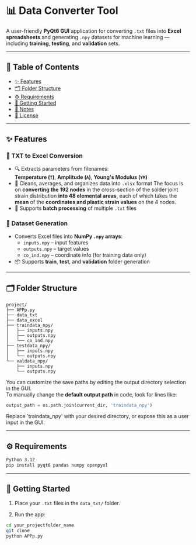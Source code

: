 # 📊 Data Converter Tool

A user-friendly **PyQt6 GUI** application for converting `.txt` files into **Excel spreadsheets** and generating `.npy` datasets for machine learning — including **training**, **testing**, and **validation** sets.

---

## 🧭 Table of Contents

- [✨ Features](#-features)
- [🗂️ Folder Structure](#️-folder-structure)
- [⚙️ Requirements](#️-requirements)
- [🚀 Getting Started](#-getting-started)
- [📝 Notes](#-notes)
- [📄 License](#-license)

---

## ✨ Features

### 🔄 TXT to Excel Conversion
- 🔍 Extracts parameters from filenames:  
  **Temperature (`T`)**, **Amplitude (`A`)**, **Young's Modulus (`YM`)**
- 🧹 Cleans, averages, and organizes data into `.xlsx` format
  The focus is on **converting the 192 nodes** in the cross-section of the solder joint strain distribution **into 48 elemental areas**,
  each of which takes the **mean** of the **coordinates and plastic strain values** on the 4 nodes.
- 📂 Supports **batch processing** of multiple `.txt` files

### 📁 Dataset Generation
- Converts Excel files into **NumPy `.npy` arrays**:
  - `inputs.npy` – input features  
  - `outputs.npy` – target values  
  - `co_ind.npy` – coordinate info (for training data only)
- 📦 Supports **train**, **test**, and **validation** folder generation

---

## 🗂️ Folder Structure

```text
project/
├── APPp.py
├── data_txt
├── data_excel
├── traindata_npy/
│   ├── inputs.npy
│   ├── outputs.npy
│   └── co_ind.npy
├── testdata_npy/
│   ├── inputs.npy
│   └── outputs.npy
└── valdata_npy/
    ├── inputs.npy
    └── outputs.npy
```

You can customize the save paths by editing the output directory selection in the GUI.  
To manually change the **default output path** in code, look for lines like:

```python
output_path = os.path.join(current_dir, 'traindata_npy')
```

Replace 'traindata_npy' with your desired directory, or expose this as a user input in the GUI.

---

## ⚙️ Requirements

```bash
Python 3.12
pip install pyqt6 pandas numpy openpyxl
```

---

## 🚀 Getting Started

1. Place your `.txt` files in the `data_txt/` folder.

2. Run the app:

```bash
cd your_projectfolder_name
git clone
python APPp.py

